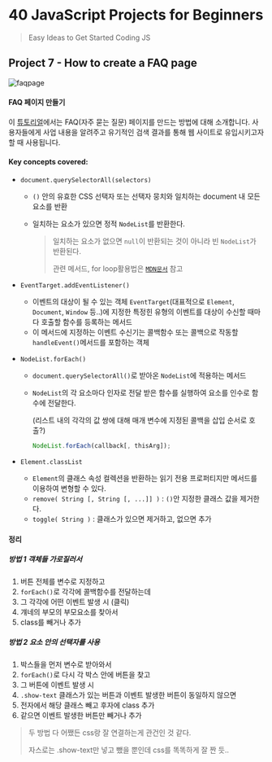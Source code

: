 # 40 JavaScript Projects for Beginners
> Easy Ideas to Get Started Coding JS



## Project 7 - How to create a FAQ page

![faqpage](https://www.freecodecamp.org/news/content/images/size/w1000/2021/03/FAQ-section.png)

#### FAQ 페이지 만들기

이 [튜토리얼](https://www.youtube.com/watch?v=3PHXvlpOkf4&t=6506s)에서는 FAQ(자주 묻는 질문) 페이지를 만드는 방법에 대해 소개합니다. 
사용자들에게 사업 내용을 알려주고 유기적인 검색 결과를 통해 웹 사이트로 유입시키고자 할 때 사용됩니다.



#### Key concepts covered:

+ `document.querySelectorAll(selectors)`

  + `()` 안의 유효한 CSS 선택자 또는 선택자 뭉치와 일치하는 document 내 모든 요소를 반환

  + 일치하는 요소가 있으면 정적 `NodeList`를 반환한다.

    > 일치하는 요소가 없으면 `null`이 반환되는 것이 아니라 빈 `NodeList`가 반환된다.
    >
    > 관련 메서드, for loop활용법은 [`MDN문서`](https://developer.mozilla.org/ko/docs/Web/API/NodeList) 참고

  

+ `EventTarget.addEventListener()`

  + 이벤트의 대상이 될 수 있는 객체 `EventTarget`(대표적으로 `Element`, `Document`, `Window` 등..)에 지정한 특정힌 유형의 이벤트를 대상이 수신할 때마다 호출할 함수를 등록하는 메서드
  + 이 메서드에 지정하는 이벤트 수신기는 콜백함수 또는 콜백으로 작동할 `handleEvent()`메서드를 포함하는 객체

  

+ `NodeList.forEach()`

  + `document.querySelectorAll()`로 받아온 `NodeList`에 적용하는 메서드

  + `NodeList`의 각 요소마다 인자로 전달 받은 함수를 실행하여 요소를 인수로 함수에 전달한다.

    (리스트 내의 각각의 값 쌍에 대해 매개 변수에 지정된 콜백을 삽입 순서로 호출?)

    ```js
    NodeList.forEach(callback[, thisArg]);
    ```

    

+ `Element.classList`

  + `Element`의 클래스 속성 컬렉션을 반환하는 읽기 전용 프로퍼티지만 메서드를 이용하여 변형할 수 있다.
  + `remove( String [, String [, ...]] )` : `()`안 지정한 클래스 값을 제거한다.
  + `toggle( String )` : 클래스가 있으면 제거하고, 없으면 추가




#### 정리

##### 방법 1 객체들 가로질러서 

1. 버튼 전체를 변수로 지정하고 
2. `forEach()`로 각각에 콜백함수를 전달하는데
3. 그 각각에 어떤 이벤트 발생 시 (클릭)
4. 걔네의 부모의 부모요소를 찾아서
5. class를 빼거나 추가



##### 방법 2 요소 안의 선택자를 사용

1. 박스들을 먼저 변수로 받아와서 
2. `forEach()`로 다시 각 박스 안에 버튼을 찾고 
3. 그 버튼에 이벤트 발생 시 
4. `.show-text` 클래스가 있는 버튼과 이벤트 발생한 버튼이 동일하지 않으면
5. 전자에서 해당 클래스 빼고 후자에 class 추가
6. 같으면 이벤트 발생한 버튼만 빼거나 추가



> 두 방법 다 어쨌든 css랑 잘 연결하는게 관건인 것 같다.
>
> 자스로는 .show-text만 넣고 뺐을 뿐인데 css를 똑똑하게 잘 짠 듯.. 

